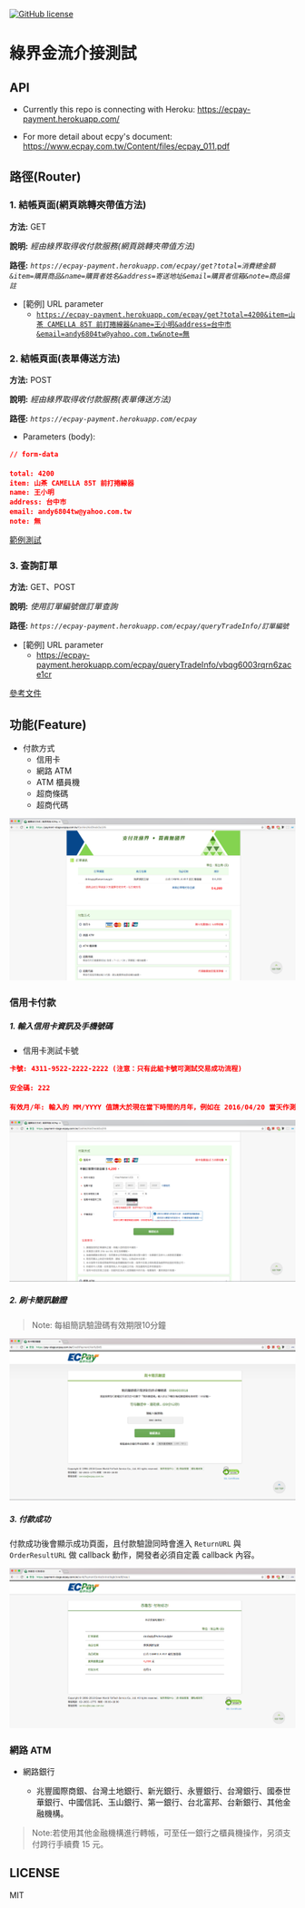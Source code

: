 [![GitHub license][license-image]][license-url]

# 綠界金流介接測試

## API

- Currently this repo is connecting with Heroku: 
https://ecpay-payment.herokuapp.com/

- For more detail about ecpy's document: https://www.ecpay.com.tw/Content/files/ecpay_011.pdf

## 路徑(Router)
### 1. 結帳頁面(網頁跳轉夾帶值方法)
**方法:** GET

**說明:** *經由綠界取得收付款服務(網頁跳轉夾帶值方法)*

**路徑:** *`https://ecpay-payment.herokuapp.com/ecpay/get?total=消費總金額&item=購買商品&name=購買者姓名&address=寄送地址&email=購買者信箱&note=商品備註`*

- [範例] URL parameter 
  - [`https://ecpay-payment.herokuapp.com/ecpay/get?total=4200&item=山茶 CAMELLA 85T 前打捲線器&name=王小明&address=台中市&email=andy6804tw@yahoo.com.tw&note=無`](https://ecpay-payment.herokuapp.com/ecpay/get?total=4200&item=%E5%B1%B1%E8%8C%B6%20CAMELLA%2085T%20%E5%89%8D%E6%89%93%E6%8D%B2%E7%B7%9A%E5%99%A8&name=%E7%8E%8B%E5%B0%8F%E6%98%8E&address=%E5%8F%B0%E4%B8%AD%E5%B8%82&email=andy6804tw@yahoo.com.tw&note=%E7%84%A1)

### 2. 結帳頁面(表單傳送方法)
**方法:** POST

**說明:** *經由綠界取得收付款服務(表單傳送方法)*

**路徑:** *`https://ecpay-payment.herokuapp.com/ecpay`*

- Parameters (body):
```json
// form-data

total: 4200
item: 山茶 CAMELLA 85T 前打捲線器
name: 王小明
address: 台中市
email: andy6804tw@yahoo.com.tw
note: 無
```

[範例測試](https://codepen.io/andy6804tw/full/EEPQqz/)

### 3. 查詢訂單
**方法:** GET、POST

**說明:** *使用訂單編號做訂單查詢*

**路徑:** *`https://ecpay-payment.herokuapp.com/ecpay/queryTradeInfo/訂單編號`*

- [範例] URL parameter 
  - https://ecpay-payment.herokuapp.com/ecpay/queryTradeInfo/vbqg6003rqrn6zace1cr

[參考文件](https://hackmd.io/901APtwTRFCRCx1TL0byOQ)

## 功能(Feature)
- 付款方式
  - 信用卡
  - 網路 ATM
  - ATM 櫃員機
  - 超商條碼
  - 超商代碼

<img src="./Screenshot/img01.png">

### 信用卡付款

##### 1. 輸入信用卡資訊及手機號碼

- 信用卡測試卡號
```json
卡號: 4311-9522-2222-2222 (注意：只有此組卡號可測試交易成功流程)

安全碼: 222

有效月/年: 輸入的 MM/YYYY 值請大於現在當下時間的月年，例如在 2016/04/20 當天作測試，請設定 05/2016(含)之後的有效月年，否則回應刷卡失敗。
```

<img src="./Screenshot/img1-1.png">

##### 2. 刷卡簡訊驗證

> Note: 每組簡訊驗證碼有效期限10分鐘

<img src="./Screenshot/img1-2.png">

##### 3. 付款成功

付款成功後會顯示成功頁面，且付款驗證同時會進入 `ReturnURL` 與 `OrderResultURL` 做 callback 動作，開發者必須自定義 callback 內容。

<img src="./Screenshot/img1-3.png">

### 網路 ATM
- 網路銀行

  - 兆豐國際商銀、台灣土地銀行、新光銀行、永豐銀行、台灣銀行、國泰世華銀行、中國信託、玉山銀行、第一銀行、台北富邦、台新銀行、其他金融機構。

> Note:若使用其他金融機構進行轉帳，可至任一銀行之櫃員機操作，另須支付跨行手續費 15 元。

## LICENSE 
MIT


[license-image]: https://img.shields.io/npm/l/express.svg?registry_uri=https%3A%2F%2Fregistry.npmjs.com
[license-url]: https://github.com/andy6804tw/ecpay-payment-demo/blob/master/LICENSE

